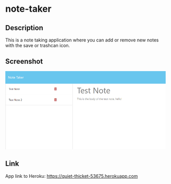# note-taker

## Description

This is a note taking application where you can add or remove new notes with the save or trashcan icon.

## Screenshot

![Screenshot of the deployed site](./public/assets/images/Screenshot.png)

## Link

App link to Heroku: https://quiet-thicket-53675.herokuapp.com